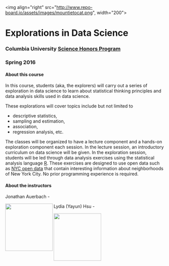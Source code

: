 <img align="right" src="http://www.repo-board.io/assets/images/mountietocat.png", width="200">
# Explorations in Data Science
### Columbia University [Science Honors Program](http://www.columbia.edu/cu/shp/)
### Spring 2016

#### About this course
In this course, students (aka, the explorers)  will carry out a series of exploration in data science to learn about statistical thinking principles and data analysis skills used in data science. 

These explorations will cover topics include but not limited to 
- descriptive statistics, 
- sampling and estimation, 
- association, 
- regression analysis, etc. 

The classes will be organized to have a lecture component and a hands-on exploration component each session. In the lecture session, an introductory curriculum on data science will be given. In the exploration session, students will be led through data analysis exercises using the statistical analysis language [R](https://cran.r-project.org/). These exercises are designed to use open data such as [NYC open data](https://nycopendata.socrata.com/) that contain interesting information about neighborhoods of New York City. No prior programming experience is required.

#### About the instructors

Jonathan Auerbach - 

<img align="left" src="http://stat.columbia.edu/wp-content/uploads/connections-images/jonathan-auerbach/jauerbach.jpg" width="150">




Lydia (Yayun) Hsu -

<img align="left" src="https://octodex.github.com/images/pusheencat.png" width="150">
